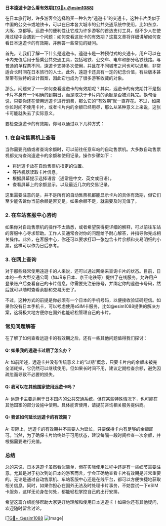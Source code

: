 **日本遠遊卡怎么看有效期[[TG💪+ @esim1088](https://t.me/s/esim1088)]**

在日本旅行时，许多游客会选择购买一种名为“遠遊卡”的交通卡，这种卡片类似于中国的公交卡或地铁卡，可以在日本各大城市的公共交通系统中使用，比如东京、大阪、京都等。远遊卡的便利性让它成为许多游客的首选支付工具，但不少人在使用过程中会遇到一个问题：如何查看这张卡的有效期？这篇文章将详细讲解如何查看日本遠遊卡的有效期，并解答一些常见的疑问。

首先，让我们了解一下什么是遠遊卡。遠遊卡是一种预付式的交通卡，用户可以在卡内充值后用于搭乘公共交通工具，包括地铁、公交车、电车和部分私铁线路。与普通的单程票不同，遠遊卡支持多次使用，并且在不同城市之间也可以通用，非常适合长时间在日本旅行的人士。此外，遠遊卡还具有一定的纪念价值，有些版本甚至带有独特的设计图案，因此它也成为了很多游客收藏的对象。

那么，问题来了——如何查看遠遊卡的有效期呢？其实，远遊卡的有效期并不是指卡片本身有一个明确的到期日，而是取决于卡片内的余额是否被消耗完。换句话说，只要你还在使用远遊卡进行消费，那么它的“有效期”就一直存在。不过，如果你长时间不使用卡片，或者卡片内的余额已经用尽，那么从某种意义上来说，这张卡可能就失去了实际意义。

要检查遠遊卡的有效期，你可以通过以下几种方式：

### 1. 在自动售票机上查看

当你需要充值或者查询余额时，可以前往任意车站的自动售票机。大多数自动售票机都支持查询遠遊卡的余额和使用记录。操作步骤如下：
- 将远遊卡放在自动售票机指定的位置。
- 等待机器读取卡片信息。
- 根据屏幕提示选择语言（通常是中文、英文或日语）。
- 查看屏幕上的余额显示，以及最近几次的交易记录。

这里需要注意的是，并不是所有的自动售票机都能显示卡片的具体有效期，但它们至少能告诉你当前余额是否充足。如果余额不足，就需要及时充值了。

### 2. 在车站客服中心咨询

如果你对自动售票机的操作不太熟悉，或者希望获得更详细的解释，可以前往车站的客服中心寻求帮助。工作人员通常会对你的问题给予耐心解答，并指导你完成相关操作。此外，在客服中心，你还可以要求打印一张包含卡片余额和交易明细的小票，这样可以作为日后参考。

### 3. 在网上查询

对于那些经常使用遠遊卡的人来说，还可以通过网络来查询卡片的状态。目前，日本的一些大型交通公司（如JR东日本、京王电铁等）提供了在线服务，允许用户登录账户后查看自己的卡片信息。你需要先注册账号，并绑定你的遠遊卡号码，然后就可以随时查看余额和交易历史了。

不过，这种方式的前提是你必须有一个日本的手机号码，以便接收验证码短信。如果你没有日本手机卡，可以考虑使用eSIM卡服务，比如@esim1088提供的解决方案，这将极大地方便你在国外也能轻松管理自己的卡片。

### 常见问题解答

在了解了如何查看远遊卡的有效期之后，还有一些其他问题值得我们探讨：

#### Q: 如果我的遠遊卡过期了怎么办？
A: 如前所述，远遊卡并没有传统意义上的“过期”概念，只要卡片内的余额未被完全消耗掉，它仍然可以继续使用。但如果长时间不用，建议定期检查余额，避免因疏忽而导致不必要的损失。

#### Q: 我可以在其他国家使用远遊卡吗？
A: 远遊卡主要适用于日本国内的公共交通系统，但在某些特殊情况下，也可能在其他国家的部分设施中使用。具体能否使用，请提前咨询相关服务提供商。

#### Q: 我该如何延长远遊卡的有效期？
A: 实际上，远遊卡的有效期并不需要人为延长，只要保持卡内有足够的余额即可。当然，为了确保卡片始终处于可用状态，建议每隔一段时间检查一次余额，并根据需要进行充值。

### 总结

总的来说，日本遠遊卡虽然看似简单，但在实际使用过程中还是有一些细节需要注意。尤其是对于初次到访日本的游客而言，学会正确地查看卡片有效期是非常重要的。无论是通过自动售票机、车站客服中心还是在线平台，都可以方便快捷地获取相关信息。同时，如果你担心在国外无法及时处理卡片事务，不妨尝试一下eSIM卡服务，这样无论身在何处，都能轻松掌控自己的出行安排。

希望这篇介绍能够帮助大家更好地理解和使用日本遠遊卡！如果你还有其他疑问，欢迎随时留言讨论。

[[TG💪+ @esim1088](https://t.me/s/esim1088) ![Image](https://i.postimg.cc/4NQfJmqS/Snipaste-2025-05-13-00-14-12.png)]
